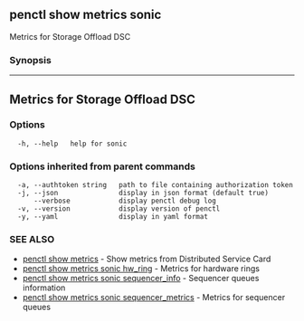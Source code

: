## penctl show metrics sonic

Metrics for Storage Offload DSC

### Synopsis



---------------------------------
 Metrics for Storage Offload DSC
---------------------------------


### Options

```
  -h, --help   help for sonic
```

### Options inherited from parent commands

```
  -a, --authtoken string   path to file containing authorization token
  -j, --json               display in json format (default true)
      --verbose            display penctl debug log
  -v, --version            display version of penctl
  -y, --yaml               display in yaml format
```

### SEE ALSO
* [penctl show metrics](penctl_show_metrics.md)	 - Show metrics from Distributed Service Card
* [penctl show metrics sonic hw_ring](penctl_show_metrics_sonic_hw_ring.md)	 - Metrics for hardware rings
* [penctl show metrics sonic sequencer_info](penctl_show_metrics_sonic_sequencer_info.md)	 - Sequencer queues information
* [penctl show metrics sonic sequencer_metrics](penctl_show_metrics_sonic_sequencer_metrics.md)	 - Metrics for sequencer queues

